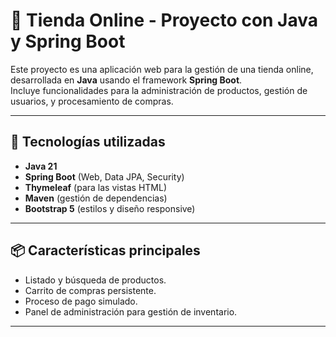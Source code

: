 # 🛒 Tienda Online - Proyecto con Java y Spring Boot

Este proyecto es una aplicación web para la gestión de una tienda online, desarrollada en **Java** usando el framework **Spring Boot**.  
Incluye funcionalidades para la administración de productos, gestión de usuarios, y procesamiento de compras.

---

## 🚀 Tecnologías utilizadas
- **Java 21**
- **Spring Boot** (Web, Data JPA, Security)
- **Thymeleaf** (para las vistas HTML)
- **Maven** (gestión de dependencias)
- **Bootstrap 5** (estilos y diseño responsive)

---

## 📦 Características principales
- Listado y búsqueda de productos.
- Carrito de compras persistente.
- Proceso de pago simulado.
- Panel de administración para gestión de inventario.

---

